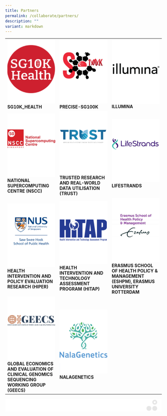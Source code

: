 ```yaml
---
title: Partners
permalink: /collaborate/partners/
description: ""
variant: markdown
---
```

<table>
	<tbody>
		<tr>
			<td style="width:33%">
				<a href="/partners/sg10k/">
				<img src="/images/Collaborate/Partners/partnerlogo2.png">
				</a>
				<b>SG10K_HEALTH</b>
			</td>
			<td style="width:33%">
				<a href="/partners/precise-sg100k/">
				<img src="/images/Collaborate/Partners/sg100k-logo.png">
				</a>
				<b>PRECISE-SG100K</b>
			</td>
			<td style="width:33%">
				<a href="/partners/illumina/">
				<img src="/images/Collaborate/Partners/ilmn_logo_2021_bw.png" align="center">
				</a>
				<b>ILLUMINA</b>
			</td>
		</tr>
		<tr>
			<td style="width:33%">
				<a href="/partners/national-supercomputing-centre-nscc/">
				<img src="/images/Collaborate/Partners/national-supercomputing.jpg">
				</a>
				<b>NATIONAL SUPERCOMPUTING CENTRE (NSCC)</b>
			</td>
			<td style="width:33%">
				<a href="/partners/trust/">
				<img src="/images/Collaborate/Partners/trust_subpage_featured.jpg">
				</a>
				<b>TRUSTED RESEARCH AND REAL-WORLD DATA UTILISATION (TRUST)</b>
			</td>
			<td style="width:33%">
				<a href="/partners/lifestrands/">
				<img src="/images/Collaborate/Partners/lifestrands_logo-01_small.jpeg">
				</a>
				<b>LIFESTRANDS</b>
			</td>
		</tr>
		<tr>
			<td style="width:33%">
				<a href="/partners/health-intervention-and-policy-evaluation-research-hiper/">
				<img src="/images/Collaborate/Partners/sawsweehockschoolofpublichealth_v_no-background.png">
				</a>
				<b>HEALTH INTERVENTION AND POLICY EVALUATION RESEARCH (HIPER)</b>
			</td>
			<td style="width:33%">
				<a href="/partners/health-intervention-and-technology-assessment-program-hitap/">
				<img src="/images/Collaborate/Partners/hitap-logo1.png">
				</a>
				<b>HEALTH INTERVENTION AND TECHNOLOGY ASSESSMENT PROGRAM (HITAP)</b>
			</td>
			<td style="width:33%">
				<a href="/partners/erasmus-school-of-health-policy-management-eshpm-erasmus-university-rotterdam/">
				<img src="/images/Collaborate/Partners/eur_eshpm_endorse_rgb_2400_colour-1.jpg">
				</a>
				<b>ERASMUS SCHOOL OF HEALTH POLICY &amp; MANAGEMENT (ESHPM), ERASMUS UNIVERSITY ROTTERDAM</b>
			</td>
		</tr>
		<tr>
			<td style="width:33%">
				<a href="/partners/global-economics-and-evaluation-of-clinical-genomics-sequencing-working-group-geecs/">
				<img src="/images/Collaborate/Partners/geecs_logo.jpg">
				</a>
				<b>GLOBAL ECONOMICS AND EVALUATION OF CLINICAL GENOMICS SEQUENCING WORKING GROUP (GEECS)</b>
			</td>
			<td style="width:33%">
				<a href="/partners/nalagenetics/">
				<img src="/images/Collaborate/Partners/logo_nalagenetics_vertical.png">
				</a>
				<b>NALAGENETICS</b>
			</td>
		</tr>
	</tbody>
</table>

![](/images/Banners/banners_page%20footer%203%20-%20grey.png)
